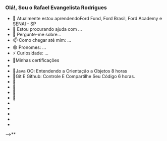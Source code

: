 ### Olá!, Sou o Rafael Evangelista Rodrigues

- 🌱 Atualmente estou aprendendoFord Fund, Ford Brasil, Ford Academy e SENAI - SP
- 🤔 Estou procurando ajuda com ...
- 💬 Pergunte-me sobre...
- 📫 Como chegar até mim: ...
- 😄 Pronomes: ...
- ⚡ Curiosidade: ...
- 💬Minhas certificações
- 
- :anger:Java OO: Entendendo a Orientação a Objetos 8 horas
- :anger:Git E Github: Controle E Compartilhe Seu Código 6 horas.
- :anger:
- :anger:
- :anger:
- :anger:
- 
- 
- 
-
- 
-->**
